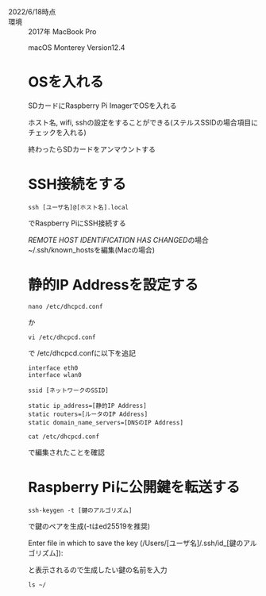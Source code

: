 <dl>
  <dt>2022/6/18時点<dt>

  <dt>環境<dt>
  <dd>2017年 MacBook Pro
    
  macOS Monterey Version12.4<dd>
<dl>
  
# OSを入れる
SDカードにRaspberry Pi ImagerでOSを入れる

ホスト名, wifi, sshの設定をすることができる(ステルスSSIDの場合項目にチェックを入れる)

終わったらSDカードをアンマウントする

# SSH接続をする
```
ssh [ユーザ名]@[ホスト名].local
```
でRaspberry PiにSSH接続する

*REMOTE HOST IDENTIFICATION HAS CHANGED*の場合~/.ssh/known_hostsを編集(Macの場合)

# 静的IP Addressを設定する
```
nano /etc/dhcpcd.conf
```
か
```
vi /etc/dhcpcd.conf
```
で /etc/dhcpcd.confに以下を追記

```
interface eth0
interface wlan0

ssid [ネットワークのSSID]

static ip_address=[静的IP Address]
static routers=[ルータのIP Address]
static domain_name_servers=[DNSのIP Address]
```

```
cat /etc/dhcpcd.conf
```
で編集されたことを確認

# Raspberry Piに公開鍵を転送する
```
ssh-keygen -t [鍵のアルゴリズム]
```
で鍵のペアを生成(-tはed25519を推奨)

Enter file in which to save the key (/Users/[ユーザ名]/.ssh/id_[鍵のアルゴリズム]):

と表示されるので生成したい鍵の名前を入力

```
ls ~/
```
